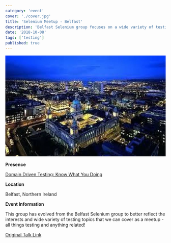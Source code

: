 ```yaml
---
category: 'event'
cover: './cover.jpg'
title: 'Selenium Meetup - Belfast'
description: 'Belfast Selenium group focuses on a wide variety of testing topics ran by the Belfast Selenium group - all things testing and anything related!'
date: '2018-10-08'
tags: ['testing']
published: true
---
```

![cover](./cover.jpg)

**Presence**

[Domain Driven Testing: Know What You Doing](https://dvinnik.dev/presentations/2018/domain-driven-testing)

**Location**

Belfast, Northern Ireland

**Event Information**

This group has evolved from the Belfast Selenium group to better reflect the interests and wide variety of testing topics that we can cover as a meetup - all things testing and anything related!

[Original Talk Link](https://www.meetup.com/belfast-automation-software-testing/events/254846805/)